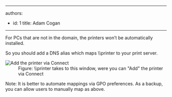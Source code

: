 

---
authors:
  - id: 1
    title: Adam Cogan
---




<span class='intro'> <p>For PCs that are not in the domain, the printers won’t be automatically installed.<br></p>
<p>So&#160;you should&#160;add a DNS alias which maps \\printer to your print server.</p>
 </span>

<dl class="image"><dt><img class="ms-rteCustom-ImageArea" alt="Add the printer via Connect" src="/PublishingImages/add-printer-via-connect.jpg" /></dt><dd>Figure&#58; \\printer takes to this window, were you can &quot;Add&quot;&#160;the printer via Connect</dd></dl><p class="ssw15-rteElement-GreyBox">Note&#58; It is better to automate mappings via GPO preferences. As a backup, you can allow users to manually map as above.</p>​<br>


